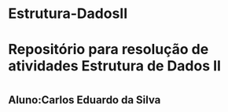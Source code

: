 # Estrutura-DadosII
<h1>Repositório para resolução de atividades Estrutura de Dados II<h1>
  <h2><b>Aluno:<b>Carlos Eduardo da Silva<h2>
